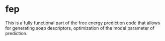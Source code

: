 # fep
This is a fully functional part of the free energy prediction code that allows for generating soap descriptors, optimization of the model parameter of prediction.
